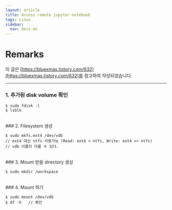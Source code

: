 ```yaml
---
layout: article
title: Access remote jupyter-notebook
tags: Linux
sidebar:
  nav: docs-en
---
```


# Remarks
이 글은 [https://bluexmas.tistory.com/632](https://bluexmas.tistory.com/632)를 참고하여 작성되었습니다.

<!--more-->

---

### 1. 추가된 disk volume 확인

    $ sudo fdisk -l
    $ lsblk

<br>
### 2. Filesystem 생성

    $ sudo mkfs.ext4 /dev/vdb
    // ext4 대신 ntfs 사용가능 (Read: ext4 < ntfs, Write: ext4 >> ntfs)
    // vdb 이름이 다를 수 있다.

<br>
### 3. Mount 받을 directory 생성

    $ sudo mkdir /workspace

<br>
### 4. Mount 하기

    $ sudo mount /dev/vdb
    $ df -h   // 확인
    
